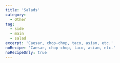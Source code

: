 ```yaml
---
title: 'Salads'
category:
  - Other
tag:
  - side
  - main
  - salad
excerpt: 'Caesar, chop-chop, taco, asian, etc.'
noRecipe: 'Caesar, chop-chop, taco, asian, etc.'
noRecipeOnly: true
---
```

